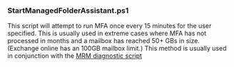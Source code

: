 ### StartManagedFolderAssistant.ps1
This script will attempt to run MFA once every 15 minutes for the user specified. This is usually used in extreme cases where MFA has not processed in months and a mailbox has reached 50+ GBs in size. (Exchange online has an 100GB mailbox limit.)
This method is usually used in conjunction with the [MRM diagnostic script](https://gallery.technet.microsoft.com/office/Powershell-script-to-2489e63b)